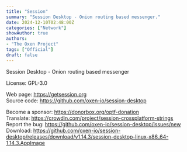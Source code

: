 ```yaml
---
title: "Session"
summary: "Session Desktop - Onion routing based messenger."
date: 2024-12-10T02:48:00Z
categories: ["Network"]
showAuthor: true
authors:
- "The Oxen Project"
tags: ["Official"]
draft: false
---
```


Session Desktop - Onion routing based messenger

License: GPL-3.0

Web page: <https://getsession.org>  
Source code: <https://github.com/oxen-io/session-desktop>

Become a sponsor: <https://donorbox.org/optf-donation>  
Translate: <https://crowdin.com/project/session-crossplatform-strings>  
Report the bug: <https://github.com/oxen-io/session-desktop/issues/new>  
Download: <https://github.com/oxen-io/session-desktop/releases/download/v1.14.3/session-desktop-linux-x86_64-1.14.3.AppImage>
